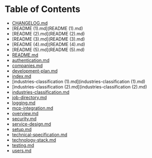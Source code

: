 # Table of Contents

- <a id="changelog-md"></a>[CHANGELOG.md](CHANGELOG.md)
- <a id="readme--1--md"></a>[README (1).md](README (1).md)
- <a id="readme--2--md"></a>[README (2).md](README (2).md)
- <a id="readme--3--md"></a>[README (3).md](README (3).md)
- <a id="readme--4--md"></a>[README (4).md](README (4).md)
- <a id="readme--5--md"></a>[README (5).md](README (5).md)
- <a id="readme-md"></a>[README.md](README.md)
- <a id="authentication-md"></a>[authentication.md](authentication.md)
- <a id="companies-md"></a>[companies.md](companies.md)
- <a id="development-plan-md"></a>[development-plan.md](development-plan.md)
- <a id="index-md"></a>[index.md](index.md)
- <a id="industries-classification--1--md"></a>[industries-classification (1).md](industries-classification (1).md)
- <a id="industries-classification--2--md"></a>[industries-classification (2).md](industries-classification (2).md)
- <a id="industries-classification-md"></a>[industries-classification.md](industries-classification.md)
- <a id="job-directory-md"></a>[job-directory.md](job-directory.md)
- <a id="logging-md"></a>[logging.md](logging.md)
- <a id="mcp-integration-md"></a>[mcp-integration.md](mcp-integration.md)
- <a id="overview-md"></a>[overview.md](overview.md)
- <a id="security-md"></a>[security.md](security.md)
- <a id="service-design-md"></a>[service-design.md](service-design.md)
- <a id="setup-md"></a>[setup.md](setup.md)
- <a id="technical-specification-md"></a>[technical-specification.md](technical-specification.md)
- <a id="technology-stack-md"></a>[technology-stack.md](technology-stack.md)
- <a id="testing-md"></a>[testing.md](testing.md)
- <a id="users-md"></a>[users.md](users.md)
